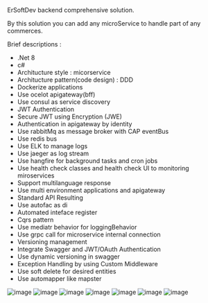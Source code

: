 ErSoftDev backend comprehensive solution.

By this solution you can add any microService to handle part of any commerces.

Brief descriptions : 
- .Net 8
- c#
- Architucture style : micorservice 
- Architucture pattern(code design) : DDD
- Dockerize applications
- Use ocelot apigateway(bff) 
- Use consul as service discovery
- JWT Authentication
- Secure JWT using Encryption (JWE)
- Authentication in apigateway by identity
- Use rabbitMq as message broker with CAP eventBus
- Use redis bus
- Use ELK to manage logs
- Use jaeger as log stream
- Use hangfire for background tasks and cron jobs
- Use health check classes and health check UI to monitoring miroservices
- Support multilanguage response
- Use multi environment applications and apigateway
- Standard API Resulting
- Use autofac as di
- Automated inteface register
- Cqrs pattern
- Use mediatr behavior for loggingBehavior
- Use grpc call for microservice internal connection
- Versioning management
- Integrate Swagger and JWT/OAuth Authentication
- Use dynamic versioning in swagger
- Exception Handling by using Custom Middleware
- Use soft delete for desired entities
- Use automapper like mapster


![image](https://github.com/ehsanrezaee/DotNetBackend/assets/11017659/367cf8ae-09ee-449d-93b0-4ae07e4c4695)
![image](https://github.com/ehsanrezaee/DotNetBackend/assets/11017659/39ca53d8-698d-4c24-95c4-db80727a2d8e)
![image](https://github.com/ehsanrezaee/DotNetBackend/assets/11017659/319af26f-db3a-47c3-b021-fd3040cfbc35)
![image](https://github.com/ehsanrezaee/DotNetBackend/assets/11017659/26124f15-b1ab-4305-b6f4-17b50d14eb5c)
![image](https://github.com/ehsanrezaee/DotNetBackend/assets/11017659/4dd5a8db-aee5-4742-b5e2-8bbfd6f609fa)
![image](https://github.com/ehsanrezaee/DotNetBackend/assets/11017659/60962345-51e7-4ec8-b33d-df78984910e0)
![image](https://github.com/ehsanrezaee/DotNetBackend/assets/11017659/8a1fd421-a4e7-4775-ab16-76b0d9716f90)






